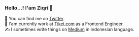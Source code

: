### Hello...! I'am Ziqri 👋

💬 You can find me on [Twitter](https://twitter.com/alziqziq)  
👷 I'am currently work at [Tiket.com](https://www.tiket.com/pesawat) as a Frontend Engineer.  
✍️ I sometimes write things on [Medium](https://medium.com/@alziqziq) in indonesian language.

<!--
**alziqziq/alziqziq** is a ✨ _special_ ✨ repository because its `README.md` (this file) appears on your GitHub profile.

Here are some ideas to get you started:

- 🔭 I’m currently working on ...
- 🌱 I’m currently learning ...
- 👯 I’m looking to collaborate on ...
- 🤔 I’m looking for help with ...
- 💬 Ask me about ...
- 📫 How to reach me: ...
- 😄 Pronouns: ...
- ⚡ Fun fact: ...
-->
